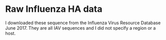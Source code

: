 # Raw Influenza HA data

I downloaded these sequence from the Influenza Virus Resource Database June 2017.
They are all IAV sequences and I did not specify a region or a host. 
